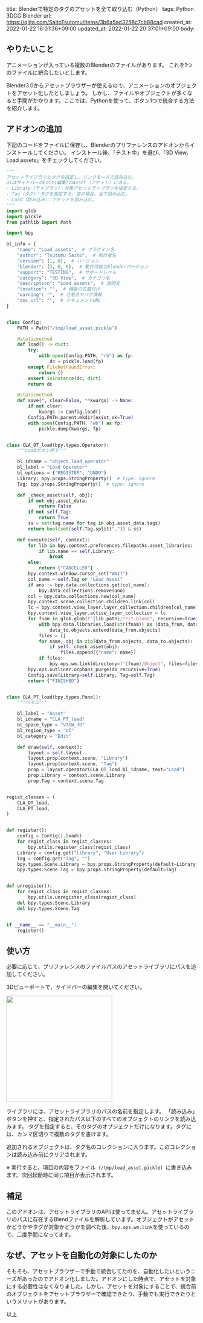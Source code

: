 title: Blenderで特定のタグのアセットを全て取り込む（Python）
tags: Python 3DCG Blender
url: https://qiita.com/SaitoTsutomu/items/3b6a5ad3258c7cb88cad
created_at: 2022-01-22 16:01:36+09:00
updated_at: 2022-01-22 20:37:01+09:00
body:

## やりたいこと

アニメーションが入っている複数のBlenderのファイルがあります。
これを1つのファイルに統合したいとします。

Blender3.0からアセットブラウザーが使えるので、アニメーションのオブジェクトをアセット化したとしましょう。
しかし、ファイルやオブジェクトが多くなると手間がかかります。ここでは、Pythonを使って、ボタン1つで統合する方法を紹介します。

## アドオンの追加

下記のコードをファイルに保存し、Blenderのプリファレンスのアドオンからインストールしてください。
インストール後、「テスト中」を選び、「3D View: Load assets」をチェックしてください。

```py
"""
アセットライブラリとタグを指定し、リンクモードで読み込む。
UIはサイドバーのEdit(編集)のAsset（アセット）にある。
- Library（ライブラリ）：対象アセットライブラリを指定する。
- Tag（タグ）：タグを指定する。空の場合、全て読み込む。
- Load（読み込み）：アセットを読み込む。
"""
import glob
import pickle
from pathlib import Path

import bpy

bl_info = {
    "name": "Load assets",  # プラグイン名
    "author": "Tsutomu Saito",  # 制作者名
    "version": (1, 0),  # バージョン
    "blender": (3, 0, 0),  # 動作可能なBlenderバージョン
    "support": "TESTING",  # サポートレベル
    "category": "3D View",  # カテゴリ名
    "description": "Load assets",  # 説明文
    "location": "",  # 機能の位置付け
    "warning": "",  # 注意点やバグ情報
    "doc_url": "",  # ドキュメントURL
}


class Config:
    PATH = Path("/tmp/load_asset.pickle")

    @staticmethod
    def load() -> dict:
        try:
            with open(Config.PATH, "rb") as fp:
                dc = pickle.load(fp)
        except FileNotFoundError:
            return {}
        assert isinstance(dc, dict)
        return dc

    @staticmethod
    def save(*, clear=False, **kwargs) -> None:
        if not clear:
            kwargs |= Config.load()
        Config.PATH.parent.mkdir(exist_ok=True)
        with open(Config.PATH, "wb") as fp:
            pickle.dump(kwargs, fp)


class CLA_OT_load(bpy.types.Operator):
    """Loadボタン押下"""

    bl_idname = "object.load_operator"
    bl_label = "Load Operator"
    bl_options = {"REGISTER", "UNDO"}
    Library: bpy.props.StringProperty()  # type: ignore
    Tag: bpy.props.StringProperty()  # type: ignore

    def _check_asset(self, obj):
        if not obj.asset_data:
            return False
        if not self.Tag:
            return True
        ss = set(tag.name for tag in obj.asset_data.tags)
        return bool(set(self.Tag.split(",")) & ss)

    def execute(self, context):
        for lib in bpy.context.preferences.filepaths.asset_libraries:
            if lib.name == self.Library:
                break
        else:
            return {"CANCELLED"}
        bpy.context.window.cursor_set("WAIT")
        col_name = self.Tag or "Load Asset"
        if ano := bpy.data.collections.get(col_name):
            bpy.data.collections.remove(ano)
        col = bpy.data.collections.new(col_name)
        bpy.context.scene.collection.children.link(col)
        lc = bpy.context.view_layer.layer_collection.children[col_name]
        bpy.context.view_layer.active_layer_collection = lc
        for fnam in glob.glob(f"{lib.path}/**/*.blend", recursive=True):
            with bpy.data.libraries.load(str(fnam)) as (data_from, data_to):
                data_to.objects.extend(data_from.objects)
            files = []
            for name, obj in zip(data_from.objects, data_to.objects):
                if self._check_asset(obj):
                    files.append({"name": name})
            if files:
                bpy.ops.wm.link(directory=f"{fnam}/Object", files=files)
        bpy.ops.outliner.orphans_purge(do_recursive=True)
        Config.save(Library=self.Library, Tag=self.Tag)
        return {"FINISHED"}


class CLA_PT_load(bpy.types.Panel):
    """パネル"""

    bl_label = "Asset"
    bl_idname = "CLA_PT_load"
    bl_space_type = "VIEW_3D"
    bl_region_type = "UI"
    bl_category = "Edit"

    def draw(self, context):
        layout = self.layout
        layout.prop(context.scene, "Library")
        layout.prop(context.scene, "Tag")
        prop = layout.operator(CLA_OT_load.bl_idname, text="Load")
        prop.Library = context.scene.Library
        prop.Tag = context.scene.Tag


regist_classes = (
    CLA_OT_load,
    CLA_PT_load,
)


def register():
    config = Config().load()
    for regist_class in regist_classes:
        bpy.utils.register_class(regist_class)
    Library = config.get("Library", "User Library")
    Tag = config.get("Tag", "")
    bpy.types.Scene.Library = bpy.props.StringProperty(default=Library)
    bpy.types.Scene.Tag = bpy.props.StringProperty(default=Tag)


def unregister():
    for regist_class in regist_classes:
        bpy.utils.unregister_class(regist_class)
    del bpy.types.Scene.Library
    del bpy.types.Scene.Tag


if __name__ == "__main__":
    register()
```

## 使い方

必要に応じて、プリファレンスのファイルパスのアセットライブラリにパスを追加してください。

3Dビューポートで、サイドバーの編集を開いてください。

<img src="https://qiita-image-store.s3.ap-northeast-1.amazonaws.com/0/13955/4500b579-b631-4069-068b-ba1bedd5eb3c.jpeg" width="280">

ライブラリには、アセットライブラリのパスの名前を指定します。
「読み込み」ボタンを押すと、指定されたパス以下のすべてのオブジェクトのリンクを読み込みます。
タグを指定すると、そのタグのオブジェクトだけになります。タグには、カンマ区切りで複数のタグを書けます。

追加されるオブジェクトは、タグ名のコレクションに入ります。このコレクションは読み込み前にクリアされます。

※ 実行すると、項目の内容をファイル（`/tmp/load_asset.pickle`）に書き込みます。次回起動時に同じ項目が表示されます。

## 補足

このアドオンは、アセットライブラリのAPIは使ってません。アセットライブラリのパスに存在するBlendファイルを解析しています。オブジェクトがアセットかどうかやタグが対象かどうかを調べた後、`bpy.ops.wm.link`を使っているので、二度手間になってます。

## なぜ、アセットを自動化の対象にしたのか

そもそも、アセットブラウザーで手動で統合してたのを、自動化したいというニーズがあったのでアドオン化しました。アドオンにした時点で、アセットを対象にする必要性はなくなりました。しかし、アセットを対象にすることで、統合前のオブジェクトをアセットブラウザーで確認できたり、手動でも実行できたりというメリットがあります。

以上

